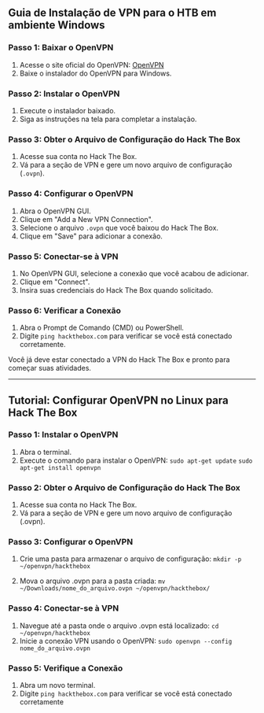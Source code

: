 ## Guia de Instalação de VPN para o HTB em ambiente Windows

### Passo 1: Baixar o OpenVPN

1. Acesse o site oficial do OpenVPN: [OpenVPN](https://openvpn.net/community-downloads/)
2. Baixe o instalador do OpenVPN para Windows.

### Passo 2: Instalar o OpenVPN

1. Execute o instalador baixado.
2. Siga as instruções na tela para completar a instalação.

### Passo 3: Obter o Arquivo de Configuração do Hack The Box

1. Acesse sua conta no Hack The Box.
2. Vá para a seção de VPN e gere um novo arquivo de configuração (`.ovpn`).

### Passo 4: Configurar o OpenVPN

1. Abra o OpenVPN GUI.
2. Clique em "Add a New VPN Connection".
3. Selecione o arquivo `.ovpn` que você baixou do Hack The Box.
4. Clique em "Save" para adicionar a conexão.

### Passo 5: Conectar-se à VPN

1. No OpenVPN GUI, selecione a conexão que você acabou de adicionar.
2. Clique em "Connect".
3. Insira suas credenciais do Hack The Box quando solicitado.

### Passo 6: Verificar a Conexão

1. Abra o Prompt de Comando (CMD) ou PowerShell.
2. Digite `ping hackthebox.com` para verificar se você está conectado corretamente.

Você já deve estar conectado a VPN do Hack The Box e pronto para começar suas atividades.

---

## Tutorial: Configurar OpenVPN no Linux para Hack The Box

### Passo 1: Instalar o OpenVPN

1. Abra o terminal.
2. Execute o comando para instalar o OpenVPN:
   `sudo apt-get update`
   `sudo apt-get install openvpn`

### Passo 2: Obter o Arquivo de Configuração do Hack The Box

1. Acesse sua conta no Hack The Box.
2. Vá para a seção de VPN e gere um novo arquivo de configuração (.ovpn).

### Passo 3: Configurar o OpenVPN

1. Crie uma pasta para armazenar o arquivo de configuração:
   `mkdir -p ~/openvpn/hackthebox`

2. Mova o arquivo .ovpn para a pasta criada:
   `mv ~/Downloads/nome_do_arquivo.ovpn ~/openvpn/hackthebox/`

### Passo 4: Conectar-se à VPN

1. Navegue até a pasta onde o arquivo .ovpn está localizado:
   `cd ~/openvpn/hackthebox`
2. Inicie a conexão VPN usando o OpenVPN:
   `sudo openvpn --config nome_do_arquivo.ovpn`

### Passo 5: Verifique a Conexão

1. Abra um novo terminal.
2. Digite `ping hackthebox.com` para verificar se você está conectado corretamente
